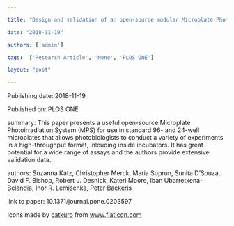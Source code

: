 ---
title: "Design and validation of an open-source modular Microplate Photoirradiation System for high-throughput photobiology experiments"
date: "2018-11-19"
authors: ['admin']
tags:  ['Research Article', 'None', 'PLOS ONE']
layout: "post"
---
Publishing date: 2018-11-19

Published on: PLOS ONE

summary: This paper presents a useful open-source Microplate Photoirradiation System (MPS) for use in standard 96- and 24-well microplates that allows photobiologists to conduct a variety of experiments in a high-throughput format, inlcuding inside incubators. It has great potential for a wide range of assays and the authors provide extensive validation data.

authors: Suzanna Katz, Christopher Merck, Maria Suprun, Sunita D’Souza, David F. Bishop, Robert J. Desnick, Kateri Moore, Iban Ubarretxena-Belandia, Ihor R. Lemischka, Peter Backeris

link to paper: 10.1371/journal.pone.0203597

Icons made by <a href="https://www.flaticon.com/free-icon/bookshelves_3576884" title="catkuro">catkuro</a> from <a href="https://www.flaticon.com/" title="Flaticon"> www.flaticon.com</a>